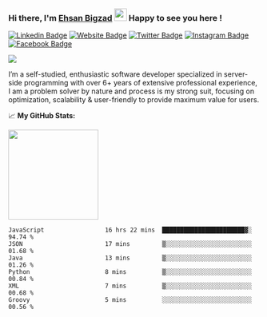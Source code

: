 ### Hi there, I'm <a href="https://teamartisans.com" target="_blank">Ehsan Bigzad</a> <img src="https://media.giphy.com/media/hvRJCLFzcasrR4ia7z/giphy.gif" width="25px"> Happy to see you here !

[![Linkedin Badge](https://img.shields.io/badge/-LinkedIn-0e76a8?style=flat-square&logo=Linkedin&logoColor=white)](https://linkedin.com/in/EhsanBigzad)
[![Website Badge](https://img.shields.io/badge/Website-3b5998?style=flat-square&logo=google-chrome&logoColor=white)](https://teamartisans.com)
[![Twitter Badge](https://img.shields.io/badge/-Twitter-00acee?style=flat-square&logo=Twitter&logoColor=white)](https://twitter.com/EhsanBigzad)
[![Instagram Badge](https://img.shields.io/badge/-Instagram-e4405f?style=flat-square&logo=Instagram&logoColor=white)](https://instagram.com/ehsanbigzad/)
[![Facebook Badge](https://img.shields.io/badge/-Facebook-0088cc?style=flat-square&logo=Facebook&logoColor=white)](https://facebook.com/EhsanBigzad7)

![](https://visitor-badge.glitch.me/badge?page_id=ehsanbigzad.ehsanbigzad) 

I’m a self-studied, enthusiastic software developer specialized in server-side programming with over 6+ years of extensive professional experience, I am a problem solver by nature and process is my strong suit, focusing on optimization, scalability & user-friendly to provide maximum value for users.

📈  **My GitHub Stats:**


<p>
  <img height="180em" src="https://github-readme-stats.vercel.app/api?username=ehsanbigzad&show_icons=true&hide_border=true&count_private=true&include_all_commits=true&theme=algolia" />
</p>

<!--START_SECTION:waka-->

```text
JavaScript                 16 hrs 22 mins  ███████████████████████▓░   94.74 %
JSON                       17 mins         ▒░░░░░░░░░░░░░░░░░░░░░░░░   01.68 %
Java                       13 mins         ▒░░░░░░░░░░░░░░░░░░░░░░░░   01.26 %
Python                     8 mins          ▒░░░░░░░░░░░░░░░░░░░░░░░░   00.84 %
XML                        7 mins          ▒░░░░░░░░░░░░░░░░░░░░░░░░   00.68 %
Groovy                     5 mins          ░░░░░░░░░░░░░░░░░░░░░░░░░   00.56 %
```

<!--END_SECTION:waka-->
